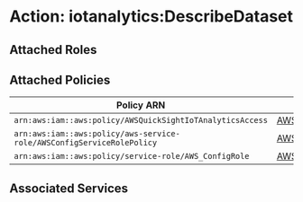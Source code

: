 # Action: iotanalytics:DescribeDataset

## Attached Roles

## Attached Policies

| Policy ARN | Policy Name |
|------------|-------------|
| `arn:aws:iam::aws:policy/AWSQuickSightIoTAnalyticsAccess` | [AWSQuickSightIoTAnalyticsAccess](../policies.md#awsquicksightiotanalyticsaccess) |
| `arn:aws:iam::aws:policy/aws-service-role/AWSConfigServiceRolePolicy` | [AWSConfigServiceRolePolicy](../policies.md#awsconfigservicerolepolicy) |
| `arn:aws:iam::aws:policy/service-role/AWS_ConfigRole` | [AWS_ConfigRole](../policies.md#aws_configrole) |

## Associated Services

